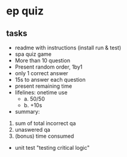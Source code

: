 # ep quiz


## tasks
- readme with instructions (install run & test)
- spa quiz game
- More than 10 question
- Present random order, 1by1
- only 1 correct answer
- 15s to answer each question
- present remaining time
- lifelines: onetime use
    - a. 50/50
    - b. +10s
- summary:
 1. sum of total incorrect qa
 2. unaswered qa
 3. (bonus) time consumed
- unit test "testing critical logic"